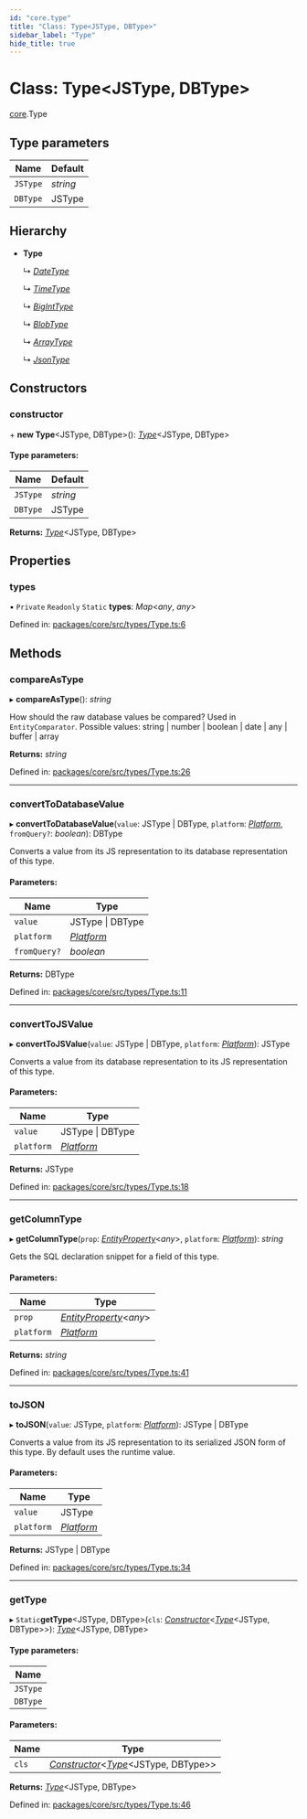 ```yaml
---
id: "core.type"
title: "Class: Type<JSType, DBType>"
sidebar_label: "Type"
hide_title: true
---
```


# Class: Type<JSType, DBType\>

[core](../modules/core.md).Type

## Type parameters

Name | Default |
------ | ------ |
`JSType` | *string* |
`DBType` | JSType |

## Hierarchy

* **Type**

  ↳ [*DateType*](core.datetype.md)

  ↳ [*TimeType*](core.timetype.md)

  ↳ [*BigIntType*](core.biginttype.md)

  ↳ [*BlobType*](core.blobtype.md)

  ↳ [*ArrayType*](core.arraytype.md)

  ↳ [*JsonType*](core.jsontype.md)

## Constructors

### constructor

\+ **new Type**<JSType, DBType\>(): [*Type*](core.type.md)<JSType, DBType\>

#### Type parameters:

Name | Default |
------ | ------ |
`JSType` | *string* |
`DBType` | JSType |

**Returns:** [*Type*](core.type.md)<JSType, DBType\>

## Properties

### types

▪ `Private` `Readonly` `Static` **types**: *Map*<*any*, *any*\>

Defined in: [packages/core/src/types/Type.ts:6](https://github.com/mikro-orm/mikro-orm/blob/969d4229bd/packages/core/src/types/Type.ts#L6)

## Methods

### compareAsType

▸ **compareAsType**(): *string*

How should the raw database values be compared? Used in `EntityComparator`.
Possible values: string | number | boolean | date | any | buffer | array

**Returns:** *string*

Defined in: [packages/core/src/types/Type.ts:26](https://github.com/mikro-orm/mikro-orm/blob/969d4229bd/packages/core/src/types/Type.ts#L26)

___

### convertToDatabaseValue

▸ **convertToDatabaseValue**(`value`: JSType \| DBType, `platform`: [*Platform*](core.platform.md), `fromQuery?`: *boolean*): DBType

Converts a value from its JS representation to its database representation of this type.

#### Parameters:

Name | Type |
------ | ------ |
`value` | JSType \| DBType |
`platform` | [*Platform*](core.platform.md) |
`fromQuery?` | *boolean* |

**Returns:** DBType

Defined in: [packages/core/src/types/Type.ts:11](https://github.com/mikro-orm/mikro-orm/blob/969d4229bd/packages/core/src/types/Type.ts#L11)

___

### convertToJSValue

▸ **convertToJSValue**(`value`: JSType \| DBType, `platform`: [*Platform*](core.platform.md)): JSType

Converts a value from its database representation to its JS representation of this type.

#### Parameters:

Name | Type |
------ | ------ |
`value` | JSType \| DBType |
`platform` | [*Platform*](core.platform.md) |

**Returns:** JSType

Defined in: [packages/core/src/types/Type.ts:18](https://github.com/mikro-orm/mikro-orm/blob/969d4229bd/packages/core/src/types/Type.ts#L18)

___

### getColumnType

▸ **getColumnType**(`prop`: [*EntityProperty*](../interfaces/core.entityproperty.md)<*any*\>, `platform`: [*Platform*](core.platform.md)): *string*

Gets the SQL declaration snippet for a field of this type.

#### Parameters:

Name | Type |
------ | ------ |
`prop` | [*EntityProperty*](../interfaces/core.entityproperty.md)<*any*\> |
`platform` | [*Platform*](core.platform.md) |

**Returns:** *string*

Defined in: [packages/core/src/types/Type.ts:41](https://github.com/mikro-orm/mikro-orm/blob/969d4229bd/packages/core/src/types/Type.ts#L41)

___

### toJSON

▸ **toJSON**(`value`: JSType, `platform`: [*Platform*](core.platform.md)): JSType \| DBType

Converts a value from its JS representation to its serialized JSON form of this type.
By default uses the runtime value.

#### Parameters:

Name | Type |
------ | ------ |
`value` | JSType |
`platform` | [*Platform*](core.platform.md) |

**Returns:** JSType \| DBType

Defined in: [packages/core/src/types/Type.ts:34](https://github.com/mikro-orm/mikro-orm/blob/969d4229bd/packages/core/src/types/Type.ts#L34)

___

### getType

▸ `Static`**getType**<JSType, DBType\>(`cls`: [*Constructor*](../modules/core.md#constructor)<[*Type*](core.type.md)<JSType, DBType\>\>): [*Type*](core.type.md)<JSType, DBType\>

#### Type parameters:

Name |
------ |
`JSType` |
`DBType` |

#### Parameters:

Name | Type |
------ | ------ |
`cls` | [*Constructor*](../modules/core.md#constructor)<[*Type*](core.type.md)<JSType, DBType\>\> |

**Returns:** [*Type*](core.type.md)<JSType, DBType\>

Defined in: [packages/core/src/types/Type.ts:46](https://github.com/mikro-orm/mikro-orm/blob/969d4229bd/packages/core/src/types/Type.ts#L46)
